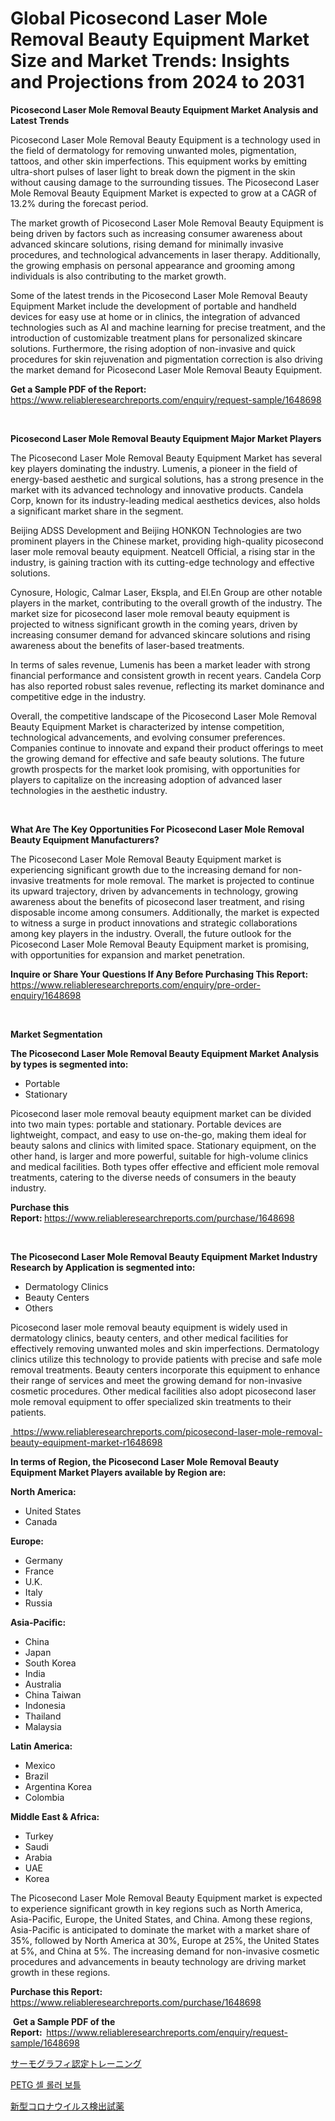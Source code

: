 <p><h1>Global Picosecond Laser Mole Removal Beauty Equipment Market Size and Market Trends: Insights and Projections from 2024 to 2031</h1></p><p><strong>Picosecond Laser Mole Removal Beauty Equipment Market Analysis and Latest Trends</strong></p>
<p><p>Picosecond Laser Mole Removal Beauty Equipment is a technology used in the field of dermatology for removing unwanted moles, pigmentation, tattoos, and other skin imperfections. This equipment works by emitting ultra-short pulses of laser light to break down the pigment in the skin without causing damage to the surrounding tissues. The Picosecond Laser Mole Removal Beauty Equipment Market is expected to grow at a CAGR of 13.2% during the forecast period.</p><p>The market growth of Picosecond Laser Mole Removal Beauty Equipment is being driven by factors such as increasing consumer awareness about advanced skincare solutions, rising demand for minimally invasive procedures, and technological advancements in laser therapy. Additionally, the growing emphasis on personal appearance and grooming among individuals is also contributing to the market growth.</p><p>Some of the latest trends in the Picosecond Laser Mole Removal Beauty Equipment Market include the development of portable and handheld devices for easy use at home or in clinics, the integration of advanced technologies such as AI and machine learning for precise treatment, and the introduction of customizable treatment plans for personalized skincare solutions. Furthermore, the rising adoption of non-invasive and quick procedures for skin rejuvenation and pigmentation correction is also driving the market demand for Picosecond Laser Mole Removal Beauty Equipment.</p></p>
<p><strong>Get a Sample PDF of the Report:&nbsp;</strong> <a href="https://www.reliableresearchreports.com/enquiry/request-sample/1648698">https://www.reliableresearchreports.com/enquiry/request-sample/1648698</a></p>
<p>&nbsp;</p>
<p><strong>Picosecond Laser Mole Removal Beauty Equipment Major Market Players</strong></p>
<p><p>The Picosecond Laser Mole Removal Beauty Equipment Market has several key players dominating the industry. Lumenis, a pioneer in the field of energy-based aesthetic and surgical solutions, has a strong presence in the market with its advanced technology and innovative products. Candela Corp, known for its industry-leading medical aesthetics devices, also holds a significant market share in the segment.</p><p>Beijing ADSS Development and Beijing HONKON Technologies are two prominent players in the Chinese market, providing high-quality picosecond laser mole removal beauty equipment. Neatcell Official, a rising star in the industry, is gaining traction with its cutting-edge technology and effective solutions.</p><p>Cynosure, Hologic, Calmar Laser, Ekspla, and El.En Group are other notable players in the market, contributing to the overall growth of the industry. The market size for picosecond laser mole removal beauty equipment is projected to witness significant growth in the coming years, driven by increasing consumer demand for advanced skincare solutions and rising awareness about the benefits of laser-based treatments.</p><p>In terms of sales revenue, Lumenis has been a market leader with strong financial performance and consistent growth in recent years. Candela Corp has also reported robust sales revenue, reflecting its market dominance and competitive edge in the industry.</p><p>Overall, the competitive landscape of the Picosecond Laser Mole Removal Beauty Equipment Market is characterized by intense competition, technological advancements, and evolving consumer preferences. Companies continue to innovate and expand their product offerings to meet the growing demand for effective and safe beauty solutions. The future growth prospects for the market look promising, with opportunities for players to capitalize on the increasing adoption of advanced laser technologies in the aesthetic industry.</p></p>
<p>&nbsp;</p>
<p><strong>What Are The Key Opportunities For Picosecond Laser Mole Removal Beauty Equipment Manufacturers?</strong></p>
<p><p>The Picosecond Laser Mole Removal Beauty Equipment market is experiencing significant growth due to the increasing demand for non-invasive treatments for mole removal. The market is projected to continue its upward trajectory, driven by advancements in technology, growing awareness about the benefits of picosecond laser treatment, and rising disposable income among consumers. Additionally, the market is expected to witness a surge in product innovations and strategic collaborations among key players in the industry. Overall, the future outlook for the Picosecond Laser Mole Removal Beauty Equipment market is promising, with opportunities for expansion and market penetration.</p></p>
<p><strong>Inquire or Share Your Questions If Any Before Purchasing This Report:</strong> <a href="https://www.reliableresearchreports.com/enquiry/pre-order-enquiry/1648698">https://www.reliableresearchreports.com/enquiry/pre-order-enquiry/1648698</a></p>
<p>&nbsp;</p>
<p><strong>Market Segmentation</strong></p>
<p><strong>The Picosecond Laser Mole Removal Beauty Equipment Market Analysis by types is segmented into:</strong></p>
<p><ul><li>Portable</li><li>Stationary</li></ul></p>
<p><p>Picosecond laser mole removal beauty equipment market can be divided into two main types: portable and stationary. Portable devices are lightweight, compact, and easy to use on-the-go, making them ideal for beauty salons and clinics with limited space. Stationary equipment, on the other hand, is larger and more powerful, suitable for high-volume clinics and medical facilities. Both types offer effective and efficient mole removal treatments, catering to the diverse needs of consumers in the beauty industry.</p></p>
<p><strong>Purchase this Report:&nbsp;</strong><a href="https://www.reliableresearchreports.com/purchase/1648698">https://www.reliableresearchreports.com/purchase/1648698</a></p>
<p>&nbsp;</p>
<p><strong>The Picosecond Laser Mole Removal Beauty Equipment Market Industry Research by Application is segmented into:</strong></p>
<p><ul><li>Dermatology Clinics</li><li>Beauty Centers</li><li>Others</li></ul></p>
<p><p>Picosecond laser mole removal beauty equipment is widely used in dermatology clinics, beauty centers, and other medical facilities for effectively removing unwanted moles and skin imperfections. Dermatology clinics utilize this technology to provide patients with precise and safe mole removal treatments. Beauty centers incorporate this equipment to enhance their range of services and meet the growing demand for non-invasive cosmetic procedures. Other medical facilities also adopt picosecond laser mole removal equipment to offer specialized skin treatments to their patients.</p></p>
<p><a href="https://www.reliableresearchreports.com/picosecond-laser-mole-removal-beauty-equipment-market-r1648698">&nbsp;https://www.reliableresearchreports.com/picosecond-laser-mole-removal-beauty-equipment-market-r1648698</a></p>
<p><strong>In terms of Region, the Picosecond Laser Mole Removal Beauty Equipment Market Players available by Region are:</strong></p>
<p>
    <p> <strong> North America: </strong>
        <ul>
            <li>United States</li>
            <li>Canada</li>
        </ul>
        </p> 
    <p> <strong> Europe: </strong>
        <ul>
            <li>Germany</li>
            <li>France</li>
            <li>U.K.</li>
            <li>Italy</li>
            <li>Russia</li>
        </ul>
        </p> 
    <p> <strong> Asia-Pacific: </strong>
        <ul>
            <li>China</li>
            <li>Japan</li>
            <li>South Korea</li>
            <li>India</li>
            <li>Australia</li>
            <li>China Taiwan</li>
            <li>Indonesia</li>
            <li>Thailand</li>
            <li>Malaysia</li>
        </ul>
        </p> 
    <p> <strong> Latin America: </strong>
        <ul>
            <li>Mexico</li>
            <li>Brazil</li>
            <li>Argentina Korea</li>
            <li>Colombia</li>
        </ul>
        </p> 
    <p> <strong> Middle East & Africa: </strong>
        <ul>
            <li>Turkey</li>
            <li>Saudi</li>
            <li>Arabia</li>
            <li>UAE</li>
            <li>Korea</li>
        </ul>
    </p>
    </p>
<p><p>The Picosecond Laser Mole Removal Beauty Equipment market is expected to experience significant growth in key regions such as North America, Asia-Pacific, Europe, the United States, and China. Among these regions, Asia-Pacific is anticipated to dominate the market with a market share of 35%, followed by North America at 30%, Europe at 25%, the United States at 5%, and China at 5%. The increasing demand for non-invasive cosmetic procedures and advancements in beauty technology are driving market growth in these regions.</p></p>
<p><strong>Purchase this Report: </strong><a href="https://www.reliableresearchreports.com/purchase/1648698">https://www.reliableresearchreports.com/purchase/1648698</a></p>
<p>&nbsp;<strong>Get a Sample PDF of the Report:&nbsp;&nbsp;</strong><a href="https://www.reliableresearchreports.com/enquiry/request-sample/1648698">https://www.reliableresearchreports.com/enquiry/request-sample/1648698</a></p>
<p><strong></strong></p>
<p><p><a href="https://github.com/TysonKub/Market-Research-Report-List-1/blob/main/4343370108873.md">サーモグラフィ認定トレーニング</a></p><p><a href="https://medium.com/@sophieinleeds/petg-%EC%85%80-%EB%A1%A4%EB%9F%AC-%EB%B3%91-%EC%8B%9C%EC%9E%A5-%EA%B2%BD%EC%9F%81-%EB%B6%84%EC%84%9D-%EC%8B%9C%EC%9E%A5-%EB%8F%99%ED%96%A5-%EB%B0%8F-2031%EB%85%84%EA%B9%8C%EC%A7%80%EC%9D%98-%EC%98%88%EC%B8%A1-8b5c47199d80">PETG 셀 롤러 보틀</a></p><p><a href="https://github.com/RaeJenkins1952/Market-Research-Report-List-1/blob/main/1286978108872.md">新型コロナウイルス検出試薬</a></p></p>